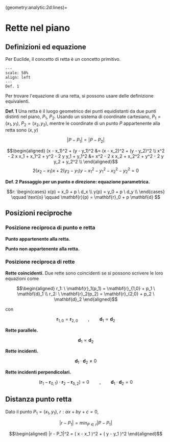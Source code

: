 (geometry:analytic:2d:lines)=
# Rette nel piano

## Definizioni ed equazione
Per Euclide, il concetto di retta è un concetto primitivo.

```{figure} ./../../../media/line-point-vector.svg
---
scale: 50%
align: left
---
Def. 1
```
<!--
```{figure} ./../../../media/line-point-vector.svg
---
scale: 50%
align: right
---
Def. 2
```
-->

Per trovare l'equazione di una retta, si possono usare delle definizione equivalenti.

**Def. 1** Una retta è il luogo geometrico dei punti equidistanti da due punti distinti nel piano, $P_1$, $P_2$. Usando un sistema di coordinate cartesiano, $P_1 = (x_1, y_1)$, $P_2 = (x_2, y_2)$, mentre le coordinate di un punto $P$ appartenente alla retta sono $(x,y)$

$$|P - P_1| = |P-P_2|$$

$$\begin{aligned}
 (x - x_1)^2 + (y - y_1)^2 &=  (x - x_2)^2 + (y - y_2)^2 \\
 x^2 - 2 x x_1 + x_1^2 + y^2 - 2 y y_1 + y_1^2 &=  x^2 - 2 x x_2 + x_2^2 + y^2 - 2 y y_2 + y_2^2 \\
\end{aligned}$$
$$  2 ( x_2 - x_1 ) x + 2 ( y_2 - y_1 ) y - x_1^2 - y_1^2 - x_2^2 - y_2^2 = 0 $$

**Def. 2 Passaggio per un punto e direzione: equazione parametrica.**

$$r: \begin{cases}
  x(p) = x_0 + p \ d_x \\
  y(p) = y_0 + p \ d_y \\
\end{cases}
\qquad \text{o} \qquad
  \mathbf{r}(p) = \mathbf{r}_0 + p \mathbf{d} 
$$


## Posizioni reciproche
### Posizione reciproca di punto e retta
**Punto appartenente alla retta.**

**Punto non appartenente alla retta.**

### Posizione reciproca di rette
**Rette coincidenti.** Due rette sono coincidenti se si possono scrivere le loro equazioni come

$$\begin{aligned}
  r_1: \ \mathbf{r}_1(p_1) = \mathbf{r}_{1,0} + p_1 \ \mathbf{d}_1 \\
  r_2: \ \mathbf{r}_2(p_2) = \mathbf{r}_{2,0} + p_2 \ \mathbf{d}_2
\end{aligned}$$

con 

$$\mathbf{r}_{1,0} = \mathbf{r}_{2,0} \qquad , \qquad \mathbf{d}_1 \propto \mathbf{d}_2$$

**Rette parallele.**

$$\mathbf{d}_1 \propto \mathbf{d}_2$$

**Rette incidenti.**

$$\mathbf{d}_1 \cdot \mathbf{d}_2 \ne 0$$

**Rette incidenti perpendicolari.**

$$(\mathbf{r}_1 - \mathbf{r}_{0,1}) \cdot \mathbf{r}_2 - \mathbf{r}_{0,2}) = 0 \qquad , \qquad \mathbf{d}_1 \cdot \mathbf{d}_2 = 0$$

## Distanza punto retta
Dato il punto $P_1 = (x_1, y_1)$, $r: a x + b y + c = 0$,

$$|r - P_1| = \min_{P \in r} |P - P_1|$$

$$\begin{aligned}
|r - P_1|^2 = ( x - x_1 )^2 + ( y - y_1 )^2 
\end{aligned}$$
